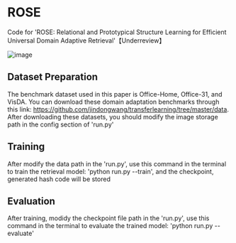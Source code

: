 # ROSE
Code for 'ROSE: Relational and Prototypical Structure Learning for Efficient Universal Domain Adaptive Retrieval'【Underreview】

![image](https://github.com/xinlong-yang/ROSE/assets/73691354/b65f9cdc-9f28-43ec-9732-592d94a004e9)


## Dataset Preparation
The benchmark dataset used in this paper is Office-Home, Office-31, and VisDA. You can download these domain adaptation benchmarks through this link: https://github.com/jindongwang/transferlearning/tree/master/data. After downloading these datasets, you should modify the image storage path in the config section of 'run.py'


## Training
After modify the data path in the 'run.py', use this command in the terminal to train the retrieval model: 'python run.py --train', and the checkpoint, generated hash code will be stored


## Evaluation
After training, modidy the checkpoint file path in the 'run.py', use this command in the terminal to evaluate the trained model: 'python run.py --evaluate'

